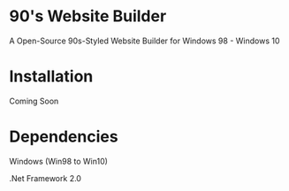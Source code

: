 # 90's Website Builder
A Open-Source 90s-Styled Website Builder for Windows 98 - Windows 10

# Installation
Coming Soon

# Dependencies
Windows (Win98 to Win10)

.Net Framework 2.0
